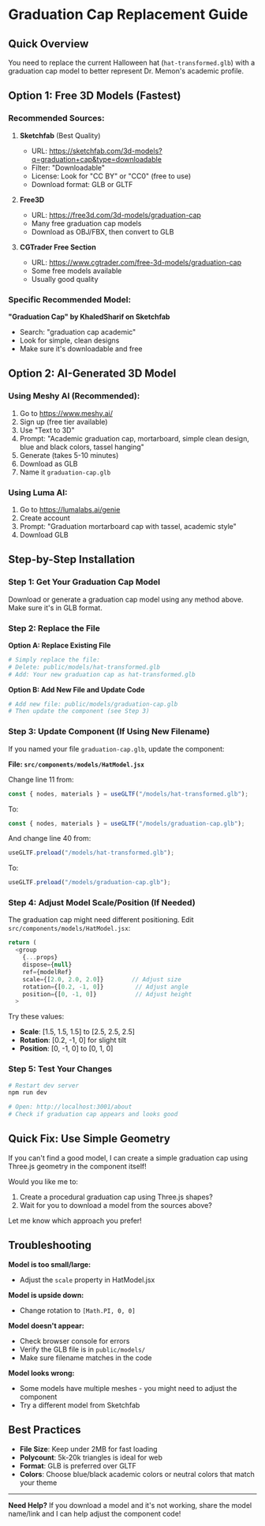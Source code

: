 # Graduation Cap Replacement Guide

## Quick Overview
You need to replace the current Halloween hat (`hat-transformed.glb`) with a graduation cap model to better represent Dr. Memon's academic profile.

## Option 1: Free 3D Models (Fastest)

### Recommended Sources:

1. **Sketchfab** (Best Quality)
   - URL: https://sketchfab.com/3d-models?q=graduation+cap&type=downloadable
   - Filter: "Downloadable"
   - License: Look for "CC BY" or "CC0" (free to use)
   - Download format: GLB or GLTF

2. **Free3D**
   - URL: https://free3d.com/3d-models/graduation-cap
   - Many free graduation cap models
   - Download as OBJ/FBX, then convert to GLB

3. **CGTrader Free Section**
   - URL: https://www.cgtrader.com/free-3d-models/graduation-cap
   - Some free models available
   - Usually good quality

### Specific Recommended Model:
**"Graduation Cap" by KhaledSharif on Sketchfab**
- Search: "graduation cap academic"
- Look for simple, clean designs
- Make sure it's downloadable and free

## Option 2: AI-Generated 3D Model

### Using Meshy AI (Recommended):
1. Go to https://www.meshy.ai/
2. Sign up (free tier available)
3. Use "Text to 3D"
4. Prompt: "Academic graduation cap, mortarboard, simple clean design, blue and black colors, tassel hanging"
5. Generate (takes 5-10 minutes)
6. Download as GLB
7. Name it `graduation-cap.glb`

### Using Luma AI:
1. Go to https://lumalabs.ai/genie
2. Create account
3. Prompt: "Graduation mortarboard cap with tassel, academic style"
4. Download GLB

## Step-by-Step Installation

### Step 1: Get Your Graduation Cap Model

Download or generate a graduation cap model using any method above. Make sure it's in GLB format.

### Step 2: Replace the File

**Option A: Replace Existing File**
```bash
# Simply replace the file:
# Delete: public/models/hat-transformed.glb
# Add: Your new graduation cap as hat-transformed.glb
```

**Option B: Add New File and Update Code**
```bash
# Add new file: public/models/graduation-cap.glb
# Then update the component (see Step 3)
```

### Step 3: Update Component (If Using New Filename)

If you named your file `graduation-cap.glb`, update the component:

**File: `src/components/models/HatModel.jsx`**

Change line 11 from:
```javascript
const { nodes, materials } = useGLTF("/models/hat-transformed.glb");
```

To:
```javascript
const { nodes, materials } = useGLTF("/models/graduation-cap.glb");
```

And change line 40 from:
```javascript
useGLTF.preload("/models/hat-transformed.glb");
```

To:
```javascript
useGLTF.preload("/models/graduation-cap.glb");
```

### Step 4: Adjust Model Scale/Position (If Needed)

The graduation cap might need different positioning. Edit `src/components/models/HatModel.jsx`:

```javascript
return (
  <group
    {...props}
    dispose={null}
    ref={modelRef}
    scale={[2.0, 2.0, 2.0]}        // Adjust size
    rotation={[0.2, -1, 0]}         // Adjust angle
    position={[0, -1, 0]}           // Adjust height
  >
```

Try these values:
- **Scale**: [1.5, 1.5, 1.5] to [2.5, 2.5, 2.5]
- **Rotation**: [0.2, -1, 0] for slight tilt
- **Position**: [0, -1, 0] to [0, 1, 0]

### Step 5: Test Your Changes

```bash
# Restart dev server
npm run dev

# Open: http://localhost:3001/about
# Check if graduation cap appears and looks good
```

## Quick Fix: Use Simple Geometry

If you can't find a good model, I can create a simple graduation cap using Three.js geometry in the component itself!

Would you like me to:
1. Create a procedural graduation cap using Three.js shapes?
2. Wait for you to download a model from the sources above?

Let me know which approach you prefer!

## Troubleshooting

**Model is too small/large:**
- Adjust the `scale` property in HatModel.jsx

**Model is upside down:**
- Change rotation to `[Math.PI, 0, 0]`

**Model doesn't appear:**
- Check browser console for errors
- Verify the GLB file is in `public/models/`
- Make sure filename matches in the code

**Model looks wrong:**
- Some models have multiple meshes - you might need to adjust the component
- Try a different model from Sketchfab

## Best Practices

- **File Size**: Keep under 2MB for fast loading
- **Polycount**: 5k-20k triangles is ideal for web
- **Format**: GLB is preferred over GLTF
- **Colors**: Choose blue/black academic colors or neutral colors that match your theme

---

**Need Help?**
If you download a model and it's not working, share the model name/link and I can help adjust the component code!
